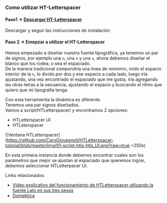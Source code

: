 ### Como utilizar HT-Letterspacer    

#### Paso1 -> [Descargar HT-Letterspacer](https://github.com/huertatipografica/HTLetterspacer)

Descargar y seguir las instrucciones de instalación

#### Paso 2 → Emepzar a utilizar el HT-Letterspacer

Hemos empezado a diseñar nuestra fuente tipográfica, ya tenemos un par de signos, por ejemplo una `n`, una `o` y una `v`, ahora debemos diseñar el blanco que los rodea, o sea el espaciado.    
De la manera tradicional compondría una línea de nnnnnnn, mido el espacio interior de la `n`, lo divido por dos y ese espacio a cada lado, luego iría ajustando, una vez encontrado el espaciado que me gusta, iría agregando las otras letras a la secuancia, ajustando el espacio y buscando el ritmo que quiero que mi tipografía tenga.    

Con esta herramienta la dinámica es diferente.   
Tenemos una par signos diseñados.    
Vamos a script/HTLetterspacer/ y encontramos 2 opciones:    
- HTLetterspacer UI    
- HTLeterspacer    
    
![Ventana HTLetterspacer](https://github.com/CaroGiovagnoli/HTLetterspacer-tutorial/blob/master/img/01-script-htls-htls_UI.png?raw=true =250x)
    
En esta primera instancia donde debemos encontrar cuales son los parámetros que mejor se ajustan al espaciado que queremos lograr, debemos seleccionar HTLetterpacer UI.




Links relacionados:    
- [Video explicativo del funcionamiento de HTLetterspacer utlizando la fuente Lato en sus tres pesos](https://youtu.be/FrFGD3tzqig)    
- [Domektica](https://www.domestika.org/es/blog/399-ht-letterspacer-revoluciona-el-sistema-de-espaciado-de-fuentes)
